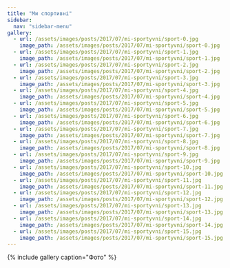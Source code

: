 ```yaml
---
title: "Ми спортивні"
sidebar:
  nav: "sidebar-menu"
gallery:
  - url: /assets/images/posts/2017/07/mi-sportyvni/sport-0.jpg
    image_path: /assets/images/posts/2017/07/mi-sportyvni/sport-0.jpg
  - url: /assets/images/posts/2017/07/mi-sportyvni/sport-1.jpg
    image_path: /assets/images/posts/2017/07/mi-sportyvni/sport-1.jpg
  - url: /assets/images/posts/2017/07/mi-sportyvni/sport-2.jpg
    image_path: /assets/images/posts/2017/07/mi-sportyvni/sport-2.jpg
  - url: /assets/images/posts/2017/07/mi-sportyvni/sport-3.jpg
    image_path: /assets/images/posts/2017/07/mi-sportyvni/sport-3.jpg
  - url: /assets/images/posts/2017/07/mi-sportyvni/sport-4.jpg
    image_path: /assets/images/posts/2017/07/mi-sportyvni/sport-4.jpg
  - url: /assets/images/posts/2017/07/mi-sportyvni/sport-5.jpg
    image_path: /assets/images/posts/2017/07/mi-sportyvni/sport-5.jpg
  - url: /assets/images/posts/2017/07/mi-sportyvni/sport-6.jpg
    image_path: /assets/images/posts/2017/07/mi-sportyvni/sport-6.jpg
  - url: /assets/images/posts/2017/07/mi-sportyvni/sport-7.jpg
    image_path: /assets/images/posts/2017/07/mi-sportyvni/sport-7.jpg
  - url: /assets/images/posts/2017/07/mi-sportyvni/sport-8.jpg
    image_path: /assets/images/posts/2017/07/mi-sportyvni/sport-8.jpg
  - url: /assets/images/posts/2017/07/mi-sportyvni/sport-9.jpg
    image_path: /assets/images/posts/2017/07/mi-sportyvni/sport-9.jpg
  - url: /assets/images/posts/2017/07/mi-sportyvni/sport-10.jpg
    image_path: /assets/images/posts/2017/07/mi-sportyvni/sport-10.jpg
  - url: /assets/images/posts/2017/07/mi-sportyvni/sport-11.jpg
    image_path: /assets/images/posts/2017/07/mi-sportyvni/sport-11.jpg
  - url: /assets/images/posts/2017/07/mi-sportyvni/sport-12.jpg
    image_path: /assets/images/posts/2017/07/mi-sportyvni/sport-12.jpg
  - url: /assets/images/posts/2017/07/mi-sportyvni/sport-13.jpg
    image_path: /assets/images/posts/2017/07/mi-sportyvni/sport-13.jpg
  - url: /assets/images/posts/2017/07/mi-sportyvni/sport-14.jpg
    image_path: /assets/images/posts/2017/07/mi-sportyvni/sport-14.jpg
  - url: /assets/images/posts/2017/07/mi-sportyvni/sport-15.jpg
    image_path: /assets/images/posts/2017/07/mi-sportyvni/sport-15.jpg
---
```


{% include gallery caption="Фото" %}
